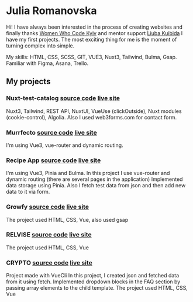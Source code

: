 # Julia Romanovska
Hi! 
I have always been interested in the process of creating websites and finally thanks [Women Who Code Kyiv](https://www.facebook.com/wwcodekyiv)
and mentor support [Liuba Kuibida](https://medium.com/@ni4yja) I have my first projects.
The most exciting thing for me is the moment of turning complex into simple.

My skills: HTML, CSS, SCSS, GIT, VUE3, Nuxt3, Tailwind, Bulma, Gsap. 
Familiar with Figma, Asana, Trello.

## My projects
### **Nuxt-test-catalog** [source code](https://github.com/yuladp1/nuxt-catalog) [live site](https://nuxt-test-app.netlify.app/)
Nuxt3, Tailwind, REST API, NuxtUI, VueUse (clickOutside), Nuxt modules (cookie-control), Algolia. Also I used web3forms.com for contact form.
### **Murrfecto**  [source code](https://github.com/yuladp1/murrfecto-vue) [live site](https://murrfecto-vue.netlify.app/)
I'm using Vue3, vue-router and dynamic routing. 
### **Recipe App**  [source code](https://github.com/yuladp1/recipe-app) [live site](https://recipe-app-vite.netlify.app/)
I'm using Vue3,  Pinia and Bulma. In this project I use vue-router and dynamic routing (there are several pages in the application) Implemented data storage using Pinia. Also I fetch test data from json and then add new data to it via form.
### **Growfy** [source code](https://github.com/yuladp1/growfy) [live site](https://yuladp1.github.io/growfy/)
The project used HTML, CSS, Vue, also used gsap
### **RELVISE** [source code](https://github.com/yuladp1/relvise-vue)  [live site](https://yuladp1.github.io/relvise-vue/)
The project used HTML, CSS, Vue
### **CRYPTO** [source code](https://github.com/yuladp1/crypto-vue)  [live site](https://yuladp1.github.io/crypto-vue/)
Project made with VueCli
In this project, I created json and fetched data from it using fetch.
Implemented dropdown blocks in the FAQ section by passing array elements to the child template.
The project used HTML, CSS, Vue
